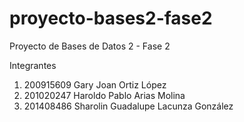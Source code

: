 # proyecto-bases2-fase2
Proyecto de Bases de Datos 2 - Fase 2

Integrantes
1) 200915609 	Gary Joan Ortiz López
2) 201020247	Haroldo Pablo Arias Molina
3) 201408486	Sharolin Guadalupe Lacunza González

